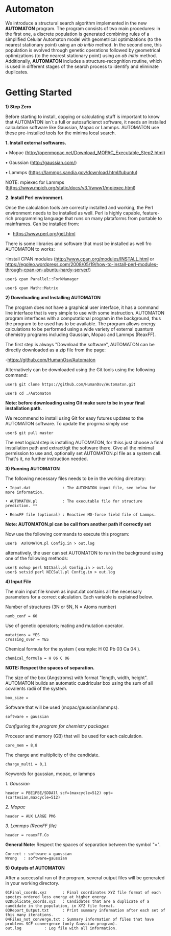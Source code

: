 # Automaton

We introduce a structural search algorithm implemented in the new **AUTOMATON** program. The program consists of two main procedures: in the first one, a discrete population is generated combining rules of a simplified Celular Automaton model with geometrical optimizations (to the nearest stationary point) using an *ab initio* method. In the second one, this population is evolved through genetic operations followed by geometrical optimizations (to the nearest stationary point) using an *ab initio* method. Additionally, **AUTOMATON** includes a structure-recognition routine, which is used in different stages of the search process to identify and eliminate duplicates.

# Getting Started

**1)	Step Zero**

Before starting to install, copying or calculating stuff is important to know that AUTOMATON isn´t a full or autosuficienct software, it needs an installed calculation software like Gaussian, Mopac or Lammps. AUTOMATON use these pre-installed tools for the minima local search.

**1. Install external softwares.**

  •	Mopac (http://openmopac.net/Download_MOPAC_Executable_Step2.html)

  •	Gaussian (http://gaussian.com/)

  •	Lammps (https://lammps.sandia.gov/download.html#ubuntu)
  
  NOTE: mpiexec for Lammps (https://www.mpich.org/static/docs/v3.1/www1/mpiexec.html)

**2. Install Perl environment.**

Once the calculation tools are correctly installed and working, the Perl environment needs to be installed as well. Perl is highly capable, feature-rich programming language that runs on many plataforms from portable to mainframes.
Can be installed from:
- https://www.perl.org/get.html

There is some libraries and software that must be installed as well fro AUTOMATON to works:

-Install CPAN modules (http://www.cpan.org/modules/INSTALL.html or https://egoleo.wordpress.com/2008/05/19/how-to-install-perl-modules-through-cpan-on-ubuntu-hardy-server/)

    user$ cpan Parallel::ForkManager
      
    user$ cpan Math::Matrix

**2)	Downloading and Installing AUTOMATON**

The program does not have a graphical user interface, it has a command line interface that is very simple to use with some instruction. AUTOMATON program interfaces with a computational program in the background, thus the program to be used has to be available. The program allows energy calculations to be performed using a wide variety of external quantum chemistry programs including Gaussian, Mopac and Lammps (ReaxFF).

The first step is always "Download the software", AUTOMATON can be directly downloaded as a zip file from the page:

-https://github.com/HumanOsv/Automaton

Alternatively can be downloaded using the Git tools using the following command:

    user$ git clone https://github.com/HumanOsv/Automaton.git

    user$ cd ./Automaton

**Note: before downloading using Git make sure to be in your final installation path.**

We recommend to install using Git for easy futures updates to the AUTOMATON software. To update the progrma simply use

	user$ git pull master
	
The next logical step is installing AUTOMATON, for thiss just choose a final installation path and extract/git the software there. Give all the minimal permission to use and, optionally set AUTOMATON.pl file as a system call. That's it, no further instruction needed.

**3)	Running AUTOMATON**

The following necessary files needs to be in the working directory:

    • Input.dat              : The AUTOMATON input file, see below for more information.

    • AUTOMATON.pl           : The executable file for structure prediction. **

    • ReaxFF file (optional) : Reactive MD-force field file of Lammps.

**Note: AUTOMATON.pl can be call from another path if correctly set**

Now use the following commands to execute this program:

    user$  AUTOMATON.pl Config.in > out.log

alternatively, the user can set AUTOMATON to run in the background using one of the following methods:

	user$ nohup perl NICSall.pl Config.in > out.log
	user$ setsid perl NICSall.pl Config.in > out.log

**4)	Input File**

The main input file known as input.dat contains all the necessary parameters for a correct calculation. Each variable is explained below.

Number of structures (3N or 5N, N = Atoms number)

    numb_conf = 60


Use of genetic operators; mating and mutation operator.

    mutations = YES
    crossing_over = YES


Chemical formula for the system ( example: H 02 Pb 03 Ca 04 ).

    chemical_formula = H 06 C 06

**NOTE: Respect the spaces of separation.**


The size of the box (Angstroms) with format "length, width, height". AUTOMATON builds an automatic cuadricular box using the sum of all covalents radii of the system.

    box_size = 
    

Software that will be used (mopac/gaussian/lammps).

    software = gaussian

*Configuring the program for chemistry packages*


Procesor and memory (GB) that will be used for each calculation.

    core_mem = 8,8


The charge and multiplicity of the candidate.

    charge_multi = 0,1


Keywords for gaussian, mopac, or lammps

*1. Gaussian*

    header = PBE1PBE/SDDAll scf=(maxcycle=512) opt=(cartesian,maxcycle=512)

*2. Mopac*

    header = AUX LARGE PM6

*3. Lammps (ReaxFF file)*

    header = reaxxFF.Co

**General Note:** Respect the spaces of separation between the symbol "=".

    Correct : software = gaussian
    Wrong   : software=gaussian

**5) Outputs of AUTOMATON**

After a successful run of the program, several output files will be generated in your working directory.

	01Final_coords.xyz       : Final coordinates XYZ file format of each species ordered less energy at higher energy.
	02Duplicate_coords.xyz   : Candidates that are a duplicate of a candidate in the population, in XYZ file format.
	03Report_Output.txt      : Print summary information after each set of this many iterations.
	04Files_not_converge.txt : Summary information of files that have problems SCF convergence (only Gaussian program).
	out.log			 : Log file with all information.
